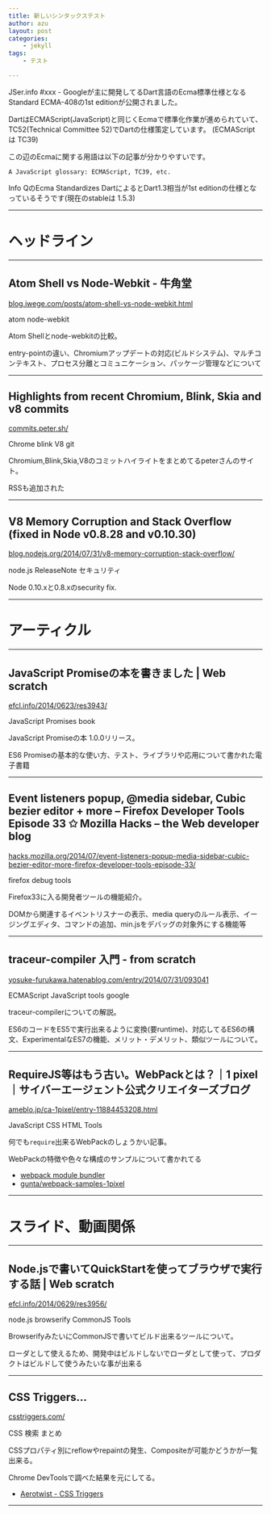 ```yaml
---
title: 新しいシンタックステスト
author: azu
layout: post
categories:
    - jekyll
tags:
    - テスト

---
```


JSer.info #xxx - Googleが主に開発してるDart言語のEcma標準仕様となるStandard ECMA-408の1st editionが公開されました。

DartはECMAScript(JavaScript)と同じくEcmaで標準化作業が進められていて、 TC52(Technical Committee 52)でDartの仕様策定しています。 (ECMAScript は TC39)

この辺のEcmaに関する用語は以下の記事が分かりやすいです。

    A JavaScript glossary: ECMAScript, TC39, etc.

Info QのEcma Standardizes DartによるとDart1.3相当が1st editionの仕様となっているそうです(現在のstableは 1.5.3)

----

<h1 class="site-genre">ヘッドライン</h1>

----

## Atom Shell vs Node-Webkit - 牛角堂
[blog.iwege.com/posts/atom-shell-vs-node-webkit.html](http://blog.iwege.com/posts/atom-shell-vs-node-webkit.html "Atom Shell vs Node-Webkit - 牛角堂")

<p class="jser-tags"><span class="jser-tag">atom</span> <span class="jser-tag">node-webkit</span></p>

Atom Shellとnode-webkitの比較。

entry-pointの違い、Chromiumアップデートの対応(ビルドシステム)、マルチコンテキスト、プロセス分離とコミュニケーション、パッケージ管理などについて

----

## Highlights from recent Chromium, Blink, Skia and v8 commits
[commits.peter.sh/](http://commits.peter.sh/ "Highlights from recent Chromium, Blink, Skia and v8 commits")

<p class="jser-tags"><span class="jser-tag">Chrome</span> <span class="jser-tag">blink</span> <span class="jser-tag">V8</span> <span class="jser-tag">git</span></p>

Chromium,Blink,Skia,V8のコミットハイライトをまとめてるpeterさんのサイト。

RSSも追加された

----

## V8 Memory Corruption and Stack Overflow (fixed in Node v0.8.28 and v0.10.30)
[blog.nodejs.org/2014/07/31/v8-memory-corruption-stack-overflow/](http://blog.nodejs.org/2014/07/31/v8-memory-corruption-stack-overflow/ "V8 Memory Corruption and Stack Overflow (fixed in Node v0.8.28 and v0.10.30)")

<p class="jser-tags"><span class="jser-tag">node.js</span> <span class="jser-tag">ReleaseNote</span> <span class="jser-tag">セキュリティ</span></p>

Node 0.10.xと0.8.xのsecurity fix.

----
<h1 class="site-genre">アーティクル</h1>

----

## JavaScript Promiseの本を書きました | Web scratch
[efcl.info/2014/0623/res3943/](http://efcl.info/2014/0623/res3943/ "JavaScript Promiseの本を書きました \| Web scratch")

<p class="jser-tags"><span class="jser-tag">JavaScript</span> <span class="jser-tag">Promises</span> <span class="jser-tag">book</span></p>

JavaScript Promiseの本 1.0.0リリース。

ES6 Promiseの基本的な使い方、テスト、ライブラリや応用について書かれた電子書籍

----

## Event listeners popup, @media sidebar, Cubic bezier editor + more – Firefox Developer Tools Episode 33 ✩ Mozilla Hacks – the Web developer blog
[hacks.mozilla.org/2014/07/event-listeners-popup-media-sidebar-cubic-bezier-editor-more-firefox-developer-tools-episode-33/](https://hacks.mozilla.org/2014/07/event-listeners-popup-media-sidebar-cubic-bezier-editor-more-firefox-developer-tools-episode-33/ "Event listeners popup, @media sidebar, Cubic bezier editor + more – Firefox Developer Tools Episode 33 ✩ Mozilla Hacks – the Web developer blog")

<p class="jser-tags"><span class="jser-tag">firefox</span> <span class="jser-tag">debug</span> <span class="jser-tag">tools</span></p>

Firefox33に入る開発者ツールの機能紹介。

DOMから関連するイベントリスナーの表示、media queryのルール表示、イージングエディタ、コマンドの追加、min.jsをデバッグの対象外にする機能等

----

## traceur-compiler 入門 - from scratch
[yosuke-furukawa.hatenablog.com/entry/2014/07/31/093041](http://yosuke-furukawa.hatenablog.com/entry/2014/07/31/093041 "traceur-compiler 入門 - from scratch")

<p class="jser-tags"><span class="jser-tag">ECMAScript</span> <span class="jser-tag">JavaScript</span> <span class="jser-tag">tools</span> <span class="jser-tag">google</span></p>

traceur-compilerについての解説。

ES6のコードをES5で実行出来るように変換(要runtime)、対応してるES6の構文、ExperimentalなES7の機能、メリット・デメリット、類似ツールについて。

----

## RequireJS等はもう古い。WebPackとは？｜1 pixel｜サイバーエージェント公式クリエイターズブログ
[ameblo.jp/ca-1pixel/entry-11884453208.html](http://ameblo.jp/ca-1pixel/entry-11884453208.html "RequireJS等はもう古い。WebPackとは？｜1 pixel｜サイバーエージェント公式クリエイターズブログ")

<p class="jser-tags"><span class="jser-tag">JavaScript</span> <span class="jser-tag">CSS</span> <span class="jser-tag">HTML</span> <span class="jser-tag">Tools</span></p>

何でも`require`出来るWebPackのしょうかい記事。

WebPackの特徴や色々な構成のサンプルについて書かれてる

- [webpack module bundler](http://webpack.github.io/ "webpack module bundler")
- [gunta/webpack-samples-1pixel](https://github.com/gunta/webpack-samples-1pixel "gunta/webpack-samples-1pixel")

----
<h1 class="site-genre">スライド、動画関係</h1>

----

## Node.jsで書いてQuickStartを使ってブラウザで実行する話 | Web scratch
[efcl.info/2014/0629/res3956/](http://efcl.info/2014/0629/res3956/ "Node.jsで書いてQuickStartを使ってブラウザで実行する話 \| Web scratch")

<p class="jser-tags"><span class="jser-tag">node.js</span> <span class="jser-tag">browserify</span> <span class="jser-tag">CommonJS</span> <span class="jser-tag">Tools</span></p>

BrowserifyみたいにCommonJSで書いてビルド出来るツールについて。

ローダとして使えるため、開発中はビルドしないでローダとして使って、プロダクトはビルドして使うみたいな事が出来る

----

## CSS Triggers...
[csstriggers.com/](http://csstriggers.com/ "CSS Triggers...")

<p class="jser-tags"><span class="jser-tag">CSS</span> <span class="jser-tag">検索</span> <span class="jser-tag">まとめ</span></p>

CSSプロパティ別にreflowやrepaintの発生、Compositeが可能かどうかが一覧出来る。

Chrome DevToolsで調べた結果を元にしてる。

- [Aerotwist - CSS Triggers](http://aerotwist.com/blog/css-triggers/ "Aerotwist - CSS Triggers")

----

[tags]: /public/img/icon-tags.png "tag-image"
